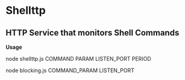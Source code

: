 Shellttp
==============

HTTP Service that monitors Shell Commands
--------------

**Usage**

node shellttp.js COMMAND PARAM LISTEN_PORT PERIOD

node blocking.js COMMAND_PARAM LISTEN_PORT